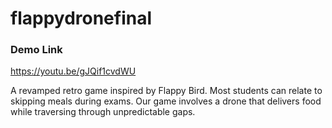 # flappydronefinal
 
### Demo Link
https://youtu.be/gJQif1cvdWU 

A revamped retro game inspired by Flappy Bird. Most students can relate to skipping meals during exams. Our game involves a drone that delivers food while traversing through unpredictable gaps.

